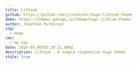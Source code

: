 ```yaml
---
title: Lithium
github: https://github.com/jrutheiser/hugo-lithium-theme
demo: https://themes.gohugo.io/theme/hugo-lithium-theme/
author: Jonathan Rutheiser
ssg:
  - Hugo
cms:
  - No Cms
date: 2016-05-06T02:29:31.000Z
description: Lithium - A simple responsive Hugo theme
stale: true
---
```

